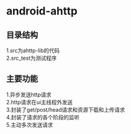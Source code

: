 android-ahttp
=============

目录结构
----

  1.src为ahttp-lib的代码    
  2.src_test为测试程序

主要功能
----
  1.异步发送http请求    
  2.http请求在ui主线程外发送    
  3.封装了get/post/head请求和资源下载和上传请求   
  4.封装了请求的各个阶段的监听    
  5.主动多次发送请求
